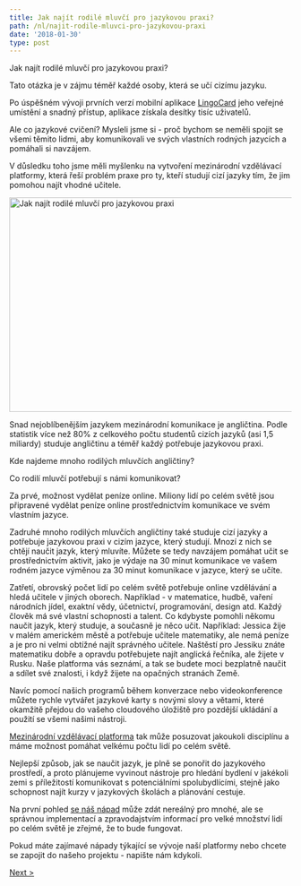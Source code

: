 ```yaml
---
title: Jak najít rodilé mluvčí pro jazykovou praxi?
path: /nl/najit-rodile-mluvci-pro-jazykovou-praxi
date: '2018-01-30'
type: post
---
```


Jak najít rodilé mluvčí pro jazykovou praxi?

Tato otázka je v zájmu téměř každé osoby, která se učí cizímu jazyku.

Po úspěšném vývoji prvních verzí mobilní aplikace <a href="https://lingocard.com">LingoCard</a> jeho veřejné umístění a snadný přístup, aplikace získala desítky tisíc uživatelů.

Ale co jazykové cvičení? Mysleli jsme si - proč bychom se neměli spojit se všemi těmito lidmi, aby komunikovali ve svých vlastních rodných jazycích a pomáhali si navzájem.

V důsledku toho jsme měli myšlenku na vytvoření mezinárodní vzdělávací platformy, která řeší problém praxe pro ty, kteří studují cizí jazyky tím, že jim pomohou najít vhodné učitele.

<img class="aligncenter wp-image-78 size-full" src="../images/platform/social-network.jpg" alt="Jak najít rodilé mluvčí pro jazykovou praxi" width="628" height="383" />

Snad nejoblíbenějším jazykem mezinárodní komunikace je angličtina. Podle statistik více než 80% z celkového počtu studentů cizích jazyků (asi 1,5 miliardy) studuje angličtinu a téměř každý potřebuje jazykovou praxi.

Kde najdeme mnoho rodilých mluvčích angličtiny?

Co rodilí mluvčí potřebují s námi komunikovat?

Za prvé, možnost vydělat peníze online. Miliony lidí po celém světě jsou připravené vydělat peníze online prostřednictvím komunikace ve svém vlastním jazyce.

Zadruhé mnoho rodilých mluvčích angličtiny také studuje cizí jazyky a potřebuje jazykovou praxi v cizím jazyce, který studují. Mnozí z nich se chtějí naučit jazyk, který mluvíte. Můžete se tedy navzájem pomáhat učit se prostřednictvím aktivit, jako je výdaje na 30 minut komunikace ve vašem rodném jazyce výměnou za 30 minut komunikace v jazyce, který se učíte.

Zatřetí, obrovský počet lidí po celém světě potřebuje online vzdělávání a hledá učitele v jiných oborech. Například - v matematice, hudbě, vaření národních jídel, exaktní vědy, účetnictví, programování, design atd. Každý člověk má své vlastní schopnosti a talent. Co kdybyste pomohli někomu naučit jazyk, který studuje, a současně je něco učit. Například: Jessica žije v malém americkém městě a potřebuje učitele matematiky, ale nemá peníze a je pro ni velmi obtížné najít správného učitele. Naštěstí pro Jessiku znáte matematiku dobře a opravdu potřebujete najít anglická řečníka, ale žijete v Rusku. Naše platforma vás seznámí, a tak se budete moci bezplatně naučit a sdílet své znalosti, i když žijete na opačných stranách Země.

Navíc pomocí našich programů během konverzace nebo videokonference můžete rychle vytvářet jazykové karty s novými slovy a větami, které okamžitě přejdou do vašeho cloudového úložiště pro pozdější ukládání a použití se všemi našimi nástroji.

<a href="https://lingocard.com">Mezinárodní vzdělávací platforma</a> tak může posuzovat jakoukoli disciplínu a máme možnost pomáhat velkému počtu lidí po celém světě.

Nejlepší způsob, jak se naučit jazyk, je plně se ponořit do jazykového prostředí, a proto plánujeme vyvinout nástroje pro hledání bydlení v jakékoli zemi s příležitostí komunikovat s potenciálními spolubydlícími, stejně jako schopnost najít kurzy v jazykových školách a plánování cestuje.

Na první pohled <a href="/nl/?lang=cs">se náš nápad</a> může zdát nereálný pro mnohé, ale se správnou implementací a zpravodajstvím informací pro velké množství lidí po celém světě je zřejmé, že to bude fungovat.

Pokud máte zajímavé nápady týkající se vývoje naší platformy nebo chcete se zapojit do našeho projektu - napište nám kdykoli.

<a href="/nl/hoe-snel-engels-leren">Next ></a>